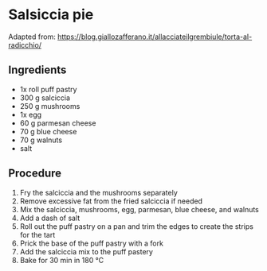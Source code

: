 # Salsiccia pie
Adapted from: https://blog.giallozafferano.it/allacciateilgrembiule/torta-al-radicchio/
## Ingredients
- 1x roll puff pastry
- 300 g salciccia
- 250 g mushrooms
- 1x egg
- 60 g parmesan cheese
- 70 g blue cheese
- 70 g walnuts
- salt
## Procedure
1. Fry the salciccia and the mushrooms separately
2. Remove excessive fat from the fried salciccia if needed
3. Mix the salciccia, mushrooms, egg, parmesan, blue cheese, and walnuts
4. Add a dash of salt
5. Roll out the puff pastry on a pan and trim the edges to create the strips for the tart
6. Prick the base of the puff pastry with a fork
7. Add the salciccia mix to the puff pastery
8. Bake for 30 min in 180 °C
